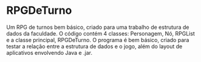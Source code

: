 # RPGDeTurno
Um RPG de turnos bem básico, criado para uma trabalho de estrutura de dados da faculdade. O código contém 4 classes: Personagem, Nó, RPGList e a classe principal, RPGDeTurno. O programa é bem básico, criado para testar a relação entre a estrutura de dados e o jogo, além do layout de aplicativos envolvendo Java e .jar.
